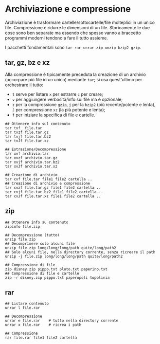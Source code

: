 # Archiviazione e compressione

Archiviazione è trasformare cartelle/sottocartelle/file molteplici in
un unico file.  Compressione è ridurre le dimensioni di un file.
Storicamente le due cose sono ben separate ma essendo che spesso vanno
a braccetto programmi moderni tendono a fare il tutto assieme.

I pacchetti fondamentali sono `tar rar unrar zip unzip bzip2 gzip`.


## tar, gz, bz e xz
Alla compressione è tipicamente preceduta la creazione di un archivio
(accorpare più file in un unico) mediante `tar`; si usa quest'ultimo
per orchestrare il tutto:
- `t` serve per listare `x` per estrarre `c` per creare;
- `v` per aggiungere verbosità/info sui file ma è opzionale; 
- `z` per la compressione `gzip`, `j` per la `bzip2` (più
  recente/potente e lenta), `J` per compressione `xz` (la più potente
  e lenta);
- `f` per iniziare la specifica di file e cartelle.

```
## Ottenere info sul contenuto
tar tvf  file.tar
tar tvzf file.tar.gz
tar tvjf file.tar.bz2
tar tvJf file.tar.xz

## Estrazione/Decompressione
tar xvf archivio.tar
tar xvzf archivio.tar.gz
tar xvjf archivio.tar.bz2
tar xvJf archivio.tar.xz

## Creazione di archivio
tar cvf file.tar file1 file2 cartella ..
## Creazione di archivio e compressione
tar cvzf file.tar.gz file1 file2 cartella ..
tar cvjf file.tar.bz2 file1 file2 cartella ..
tar cvJf file.tar.xz file1 file2 cartella ..
```

## zip

```
## Ottenere info su contenuto
zipinfo file.zip

## Decompressione (tutto)
unzip file.zip
## Decomprimere solo alcuni file
unzip file.zip long/long/long/path quite/long/path2
## Solo alcuni file, nella directory corrente, senza ricreare il path
unzip -j file.zip long/long/long/path quite/long/path2

## Compressione di file
zip disney.zip pippo.txt pluto.txt paperino.txt
## Compressione di file e cartelle
zip -r disney.zip pippo.txt paperopoli topolinia
```

## rar
```
## Listare contenuto 
unrar l file.rar

## Decompressione
unrar e file.rar    # tutto nella directory corrente
unrar x file.rar    # ricrea i path

## Compressione
rar file.rar file1 file2 cartella
```



